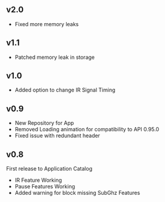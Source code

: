 ## v2.0

- Fixed more memory leaks

## v1.1
- Patched memory leak in storage

## v1.0
- Added option to change IR Signal Timing

## v0.9

- New Repository for App 
- Removed Loading animation for compatibility to API 0.95.0
- Fixed issue with redundant header

## v0.8

First release to Application Catalog
- IR Feature Working
- Pause Features Working 
- Added warning for block missing SubGhz Features
